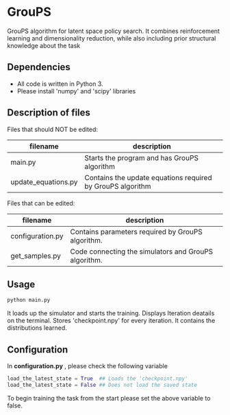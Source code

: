 GrouPS
==========

GrouPS algorithm for latent space policy search. It combines reinforcement learning and dimensionality reduction, while also including prior structural knowledge about the task

Dependencies
------------

- All code is written in Python 3.
- Please install 'numpy' and 'scipy' libraries

Description of files
--------------------

Files that should NOT be edited:

filename                          |  description
----------------------------------|------------------------------------------------------------------------------------
main.py                           |  Starts the program and has GrouPS algorithm
update_equations.py               |  Contains the update equations required by GrouPS algorithm

Files that can be edited:

filename                          |  description
----------------------------------|------------------------------------------------------------------------------------
configuration.py                  |  Contains parameters required by GrouPS algorithm.
get_samples.py                    |  Code connecting the simulators and GrouPS algorithm.



Usage
--------------------

```python
python main.py
```

It loads up the simulator and starts the training. Displays Iteration deatails on the terminal. Stores 'checkpoint.npy' for every iteration. It contains the distributions learned.


Configuration
--------------------

In **configuration.py** , please check the following variable

```python
load_the_latest_state = True  ## Loads the 'checkpoint.npy'
load_the_latest_state = False ## Does not load the saved state
```

To begin training the task from the start please set the above variable to false.
